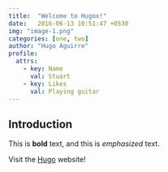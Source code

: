 ```yaml
---
title:  "Welcome to Hugox!"
date:   2016-06-13 10:51:47 +0530
img: "image-1.png"
categories: [one, two]
author: "Hugo Aguirre"
profile:
  attrs:
    - key: Name
      val: Stuart
    - key: Likes
      val: Playing guitar
---
```

## Introduction

This is **bold** text, and this is *emphasized* text.

Visit the [Hugo](https://gohugo.io) website!